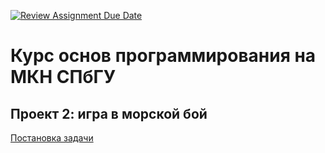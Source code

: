 [![Review Assignment Due Date](https://classroom.github.com/assets/deadline-readme-button-24ddc0f5d75046c5622901739e7c5dd533143b0c8e959d652212380cedb1ea36.svg)](https://classroom.github.com/a/eW9MPBYO)
# Курс основ программирования на МКН СПбГУ
## Проект 2: игра в морской бой

[Постановка задачи](./TASK.md)
